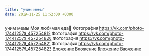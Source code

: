 ```yaml
---
title: "учим мемы"
date: 2019-11-25 11:52:00 +0300
---
```


учим мемы
Моя любимая еда💙
Фотография
<a class="vk-attach" href="https://vk.com/photo-174412579_457254819">https://vk.com/photo-174412579_457254819</a>
Фотография
<a class="vk-attach" href="https://vk.com/photo-174412579_457254820">https://vk.com/photo-174412579_457254820</a>
Фотография
<a class="vk-attach" href="https://vk.com/photo-174412579_457254821">https://vk.com/photo-174412579_457254821</a>
Фотография
<a class="vk-attach" href="https://vk.com/photo-174412579_457254822">https://vk.com/photo-174412579_457254822</a>
<a class="vk-attach" href="https://vk.com/photo-174412579_457254819">Вложение</a>
<a class="vk-attach" href="https://vk.com/photo-174412579_457254820">Вложение</a>
<a class="vk-attach" href="https://vk.com/photo-174412579_457254821">Вложение</a>
<a class="vk-attach" href="https://vk.com/photo-174412579_457254822">Вложение</a>
